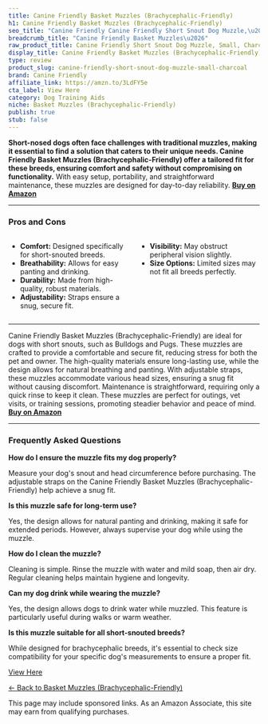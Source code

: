 ```yaml
---
title: Canine Friendly Basket Muzzles (Brachycephalic-Friendly)
h1: Canine Friendly Basket Muzzles (Brachycephalic-Friendly)
seo_title: "Canine Friendly Canine Friendly Short Snout Dog Muzzle,\u2026"
breadcrumb_title: "Canine Friendly Basket Muzzles\u2026"
raw_product_title: Canine Friendly Short Snout Dog Muzzle, Small, Charcoal
display_title: Canine Friendly Basket Muzzles (Brachycephalic-Friendly)
type: review
product_slug: canine-friendly-short-snout-dog-muzzle-small-charcoal
brand: Canine Friendly
affiliate_link: https://amzn.to/3LdFY5e
cta_label: View Here
category: Dog Training Aids
niche: Basket Muzzles (Brachycephalic-Friendly)
publish: true
stub: false
---
```


<div id="intro" class="full-width">
  <p><strong>Short-nosed dogs often face challenges with traditional muzzles, making it essential to find a solution that caters to their unique needs. Canine Friendly Basket Muzzles (Brachycephalic-Friendly) offer a tailored fit for these breeds, ensuring comfort and safety without compromising on functionality.</strong> With easy setup, portability, and straightforward maintenance, these muzzles are designed for day-to-day reliability. <a href="https://amzn.to/3LdFY5e" rel="nofollow sponsored noopener" target="_blank"><strong>Buy on Amazon</strong></a></p>
</div>

<hr />
<h3 id="pros-cons">Pros and Cons</h3>
<div class="pc-grid" style="display:grid;grid-template-columns:1fr 1fr;gap:16px;">
  <ul>
    <li><strong>Comfort:</strong> Designed specifically for short-snouted breeds.</li>
    <li><strong>Breathability:</strong> Allows for easy panting and drinking.</li>
    <li><strong>Durability:</strong> Made from high-quality, robust materials.</li>
    <li><strong>Adjustability:</strong> Straps ensure a snug, secure fit.</li>
  </ul>
  <ul>
    <li><strong>Visibility:</strong> May obstruct peripheral vision slightly.</li>
    <li><strong>Size Options:</strong> Limited sizes may not fit all breeds perfectly.</li>
  </ul>
</div>
<hr />

<div class="full-width">
  <p>Canine Friendly Basket Muzzles (Brachycephalic-Friendly) are ideal for dogs with short snouts, such as Bulldogs and Pugs. These muzzles are crafted to provide a comfortable and secure fit, reducing stress for both the pet and owner. The high-quality materials ensure long-lasting use, while the design allows for natural breathing and panting. With adjustable straps, these muzzles accommodate various head sizes, ensuring a snug fit without causing discomfort. Maintenance is straightforward, requiring only a quick rinse to keep it clean. These muzzles are perfect for outings, vet visits, or training sessions, promoting steadier behavior and peace of mind. <a href="https://amzn.to/3LdFY5e" rel="nofollow sponsored noopener" target="_blank"><strong>Buy on Amazon</strong></a></p>
</div>

<hr />
<h3 id="faqs">Frequently Asked Questions</h3>

<p><strong>How do I ensure the muzzle fits my dog properly?</strong></p>
<p>Measure your dog's snout and head circumference before purchasing. The adjustable straps on the Canine Friendly Basket Muzzles (Brachycephalic-Friendly) help achieve a snug fit.</p>

<p><strong>Is this muzzle safe for long-term use?</strong></p>
<p>Yes, the design allows for natural panting and drinking, making it safe for extended periods. However, always supervise your dog while using the muzzle.</p>

<p><strong>How do I clean the muzzle?</strong></p>
<p>Cleaning is simple. Rinse the muzzle with water and mild soap, then air dry. Regular cleaning helps maintain hygiene and longevity.</p>

<p><strong>Can my dog drink while wearing the muzzle?</strong></p>
<p>Yes, the design allows dogs to drink water while muzzled. This feature is particularly useful during walks or warm weather.</p>

<p><strong>Is this muzzle suitable for all short-snouted breeds?</strong></p>
<p>While designed for brachycephalic breeds, it's essential to check size compatibility for your specific dog's measurements to ensure a proper fit.</p>
<p><a class="btn" href="https://amzn.to/3LdFY5e" target="_blank" rel="nofollow sponsored noopener">View Here</a></p>
<p><a href="/roundups/dog-training-aids/basket-muzzles-brachycephalic-friendly-/">← Back to Basket Muzzles (Brachycephalic-Friendly)</a></p>
<aside class="disclosure">This page may include sponsored links. As an Amazon Associate, this site may earn from qualifying purchases.</aside>
